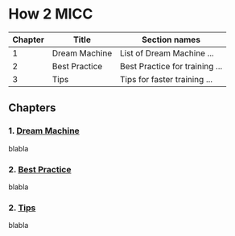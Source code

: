 #  How 2 MICC

| Chapter | Title | Section names |
| --- | --- | --- |
| 1 | Dream Machine | List of Dream Machine ... |
| 2 | Best Practice | Best Practice for training ... |
| 3 | Tips | Tips for faster training ... |

## Chapters

### 1. [Dream Machine](1.dream_machine.md)
blabla

### 2. [Best Practice](2.best_practice.md)
blabla

### 2. [Tips](3.tips.md)
blabla
